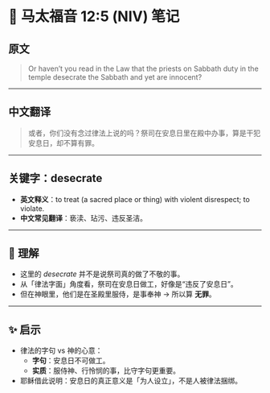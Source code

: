 # 📖 马太福音 12:5 (NIV) 笔记

## 原文
> Or haven’t you read in the Law that the priests on Sabbath duty in the temple desecrate the Sabbath and yet are innocent?

---

## 中文翻译
> 或者，你们没有念过律法上说的吗？祭司在安息日里在殿中办事，算是干犯安息日，却不算有罪。  

---

## 关键字：desecrate
- **英文释义**：to treat (a sacred place or thing) with violent disrespect; to violate.  
- **中文常见翻译**：亵渎、玷污、违反圣洁。  

---

## 📌 理解
- 这里的 *desecrate* 并不是说祭司真的做了不敬的事。  
- 从「律法字面」角度看，祭司在安息日做工，好像是“违反了安息日”。  
- 但在神眼里，他们是在圣殿里服侍，是事奉神 → 所以算 **无罪**。  

---

## ✨ 启示
- 律法的字句 vs 神的心意：  
  - **字句**：安息日不可做工。  
  - **实质**：服侍神、行怜悯的事，比守字句更重要。  
- 耶稣借此说明：安息日的真正意义是「为人设立」，不是人被律法捆绑。  
